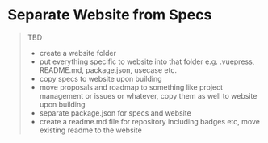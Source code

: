 # Separate Website from Specs

> TBD
>
> - create a website folder
> - put everything specific to website into that folder e.g. .vuepress,
> README.md, package.json, usecase etc.
> - copy specs to website upon building
> - move proposals and roadmap to something like project management or issues
> or whatever, copy them as well to website upon building
> - separate package.json for specs and website
> - create a readme.md file for repository including badges etc, move existing
> readme to the website
